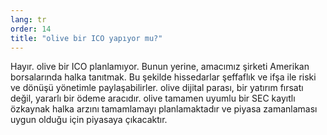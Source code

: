 ```yaml
---
lang: tr
order: 14
title: "olive bir ICO yapıyor mu?"
---
```


Hayır. olive bir ICO planlamıyor. Bunun yerine, amacımız şirketi Amerikan borsalarında halka tanıtmak. Bu şekilde hissedarlar şeffaflık ve ifşa ile riski ve dönüşü yönetimle paylaşabilirler. olive dijital parası, bir yatırım fırsatı değil, yararlı bir ödeme aracıdır. olive tamamen uyumlu bir SEC kayıtlı özkaynak halka arzını tamamlamayı planlamaktadır ve piyasa zamanlaması uygun olduğu için piyasaya çıkacaktır.
